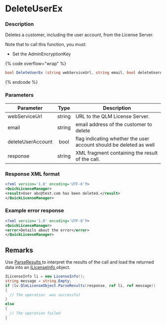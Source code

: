 # DeleteUserEx

### Description

Deletes a customer, including the user account, from the License Server.

Note that to call this function, you must:

* Set the AdminEncryptionKey

{% code overflow="wrap" %}
```csharp
bool DeleteUserEx (string webServiceUrl, string email, bool deleteUserAccount, out string response)
```
{% endcode %}

### Parameters

| Parameter         |  Type  | Description                                                        |
| ----------------- | :----: | ------------------------------------------------------------------ |
| webServiceUrl     | string | URL to the QLM License Server.                                     |
| email             | string | email address of the customer to delete                            |
| deleteUserAccount |  bool  | flag indicating whether the user account should be deleted as well |
| response          | string | XML fragment containing the result of the call.                    |

### Response XML format

```xml
<?xml version='1.0' encoding='UTF-8'?>
<QuickLicenseManager>
<result>User abc@test.com has been deleted.</result>
</QuickLicenseManager>
```

### Example error response

```xml
<?xml version='1.0' encoding='UTF-8'?>
<QuickLicenseManager>
<error>Details about the error</error>
</QuickLicenseManager>
```

## Remarks

Use [ParseResults ](../../iqlmcustomerinfo/methods/parseresults.md)to interpret the results of the call and load the returned data into an [ILicenseInfo ](../../ilicenseinfo/)object.

```csharp
ILicenseInfo li = new LicenseInfo();
string message = string.Empty;
if (lv.QlmLicenseObject.ParseResults(response, ref li, ref message))
{
  // The operation  was successful	
}
else
{
  // The operation failed
}
```
